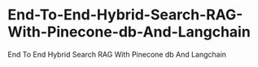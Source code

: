 # End-To-End-Hybrid-Search-RAG-With-Pinecone-db-And-Langchain
End To End Hybrid Search RAG With Pinecone db And Langchain
